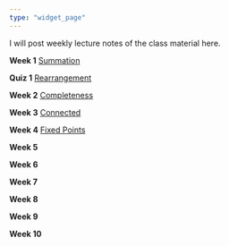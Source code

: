 ```yaml
---
type: "widget_page"
---
```


I will post weekly lecture notes of the class material here.

**Week 1** [Summation](https://drive.google.com/file/d/19iJ3l224673lOiMviR_NZk_aLUUXLW73/view?usp=sharing)

**Quiz 1** [Rearrangement](https://drive.google.com/file/d/1AqgVzKGrZ_kLvlIVTbmwyHzLFe5z33yj/view?usp=sharing)

**Week 2** [Completeness](https://drive.google.com/file/d/1BpkL0dXREW2XQFWLBxurFRGQB66wYMWL/view?usp=sharing)

**Week 3** [Connected](https://drive.google.com/file/d/17hwPyZvA8rlW5MRwn8cR_ET-JHPd9Re-/view?usp=sharing)

**Week 4** [Fixed Points](https://drive.google.com/file/d/1_guZA2EMwUjgu4U2sONEpj2CU3_ELXdz/view?usp=sharing)

**Week 5**

**Week 6**

**Week 7**

**Week 8**

**Week 9**

**Week 10**
